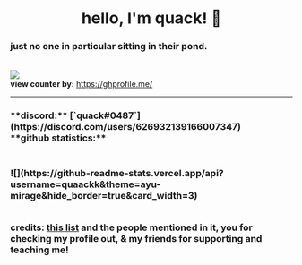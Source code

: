 <h1 align="center">hello, I'm quack! 👋</h1>
<h3 align="left">just no one in particular sitting in their pond.</h3>
  
<br /> ![](https://api.ghprofile.me/view?username=quaackk&style=for-the-badge&color=ebc77c)
<br /> **view counter by:** https://ghprofile.me/

---
<h3> **discord:** [`quack#0487`](https://discord.com/users/626932139166007347) 
<br /> **github statistics:** <h3>
<br /> ![](https://github-readme-stats.vercel.app/api?username=quaackk&theme=ayu-mirage&hide_border=true&card_width=3)


<br /> **credits:** [this list](https://github.com/abhisheknaiidu/awesome-github-profile-readme) and the people mentioned in it, you for checking my profile out, & my friends for supporting and teaching me!
